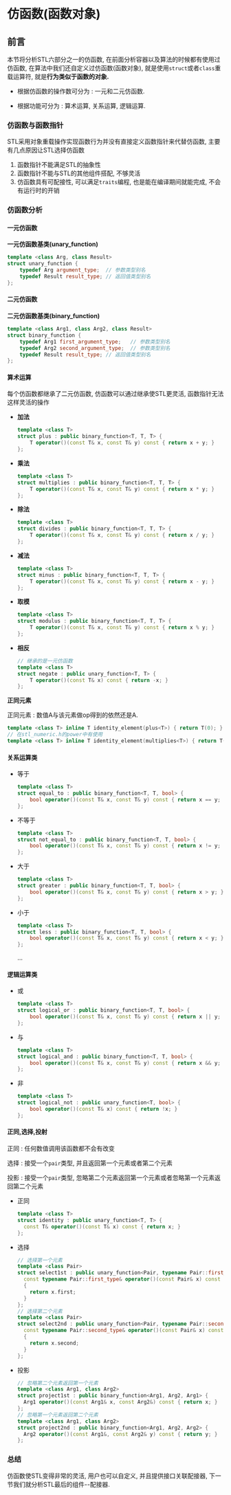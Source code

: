 # 仿函数(函数对象)

## 前言

本节将分析STL六部分之一的仿函数, 在前面分析容器以及算法的时候都有使用过仿函数, 在算法中我们还自定义过仿函数(函数对象), 就是使用`struct`或者`class`重载运算符, 就是**行为类似于函数的对象.**

-   根据仿函数的操作数可分为 : 一元和二元仿函数.

-   根据功能可分为 : 算术运算, 关系运算, 逻辑运算.



### 仿函数与函数指针

STL采用对象重载操作实现函数行为并没有直接定义函数指针来代替仿函数, 主要有几点原因让STL选择仿函数

1.  函数指针不能满足STL的抽象性
2.  函数指针不能与STL的其他组件搭配, 不够灵活
3.  仿函数具有可配接性, 可以满足`traits`编程, 也是能在编译期间就能完成, 不会有运行时的开销



### 仿函数分析



#### 一元仿函数

**一元仿函数基类(unary_function)**

```c++
template <class Arg, class Result>
struct unary_function {
    typedef Arg argument_type;	// 参数类型别名
    typedef Result result_type;	// 返回值类型别名
};
```

#### 二元仿函数

**二元仿函数基类(binary_function)**

```c++
template <class Arg1, class Arg2, class Result>
struct binary_function {
    typedef Arg1 first_argument_type;	// 参数类型别名
    typedef Arg2 second_argument_type;	// 参数类型别名
    typedef Result result_type;	// 返回值类型别名
}; 
```



#### 算术运算

每个仿函数都继承了二元仿函数, 仿函数可以通过继承使STL更灵活, 函数指针无法这样灵活的操作

-   **加法**

    ```c++
    template <class T>
    struct plus : public binary_function<T, T, T> {
        T operator()(const T& x, const T& y) const { return x + y; }
    };
    ```

-   **乘法**

    ```c++
    template <class T>
    struct multiplies : public binary_function<T, T, T> {
        T operator()(const T& x, const T& y) const { return x * y; }
    };
    ```

-   **除法**

    ```c++
    template <class T>
    struct divides : public binary_function<T, T, T> {
        T operator()(const T& x, const T& y) const { return x / y; }
    };
    ```

-   **减法**

    ```c++
    template <class T>
    struct minus : public binary_function<T, T, T> {
    	T operator()(const T& x, const T& y) const { return x - y; }
    };
    ```

-   **取模**

    ```c++
    template <class T>
    struct modulus : public binary_function<T, T, T> {
        T operator()(const T& x, const T& y) const { return x % y; }
    };
    ```

-   **相反**

    ```c++
    // 继承的是一元仿函数
    template <class T>
    struct negate : public unary_function<T, T> {
        T operator()(const T& x) const { return -x; }
    };
    ```

**正同元素**

正同元素 : 数值A与该元素做op得到的依然还是A.

```c++
template <class T> inline T identity_element(plus<T>) { return T(0); }
// 在stl_numeric.h的power中有使用
template <class T> inline T identity_element(multiplies<T>) { return T(1); }
```



#### 关系运算类

-   等于

    ```c++
    template <class T>
    struct equal_to : public binary_function<T, T, bool> {
        bool operator()(const T& x, const T& y) const { return x == y; }
    };
    ```

-   不等于

    ```c++
    template <class T>
    struct not_equal_to : public binary_function<T, T, bool> {
        bool operator()(const T& x, const T& y) const { return x != y; }
    };
    ```

-   大于

    ```c++
    template <class T>
    struct greater : public binary_function<T, T, bool> {
        bool operator()(const T& x, const T& y) const { return x > y; }
    };
    ```

-   小于

    ```c++
    template <class T>
    struct less : public binary_function<T, T, bool> {
        bool operator()(const T& x, const T& y) const { return x < y; }
    };
    ```

    ...



#### 逻辑运算类

-   或

    ```c++
    template <class T>
    struct logical_or : public binary_function<T, T, bool> {
        bool operator()(const T& x, const T& y) const { return x || y; }
    };
    ```

-   与

    ```c++
    template <class T>
    struct logical_and : public binary_function<T, T, bool> {
        bool operator()(const T& x, const T& y) const { return x && y; }
    };
    ```

-   非

    ```c++
    template <class T>
    struct logical_not : public unary_function<T, bool> {
        bool operator()(const T& x) const { return !x; }
    };
    ```



#### 正同,选择,投射

正同 : 任何数值调用该函数都不会有改变

选择 : 接受一个`pair`类型, 并且返回第一个元素或者第二个元素

投影 : 接受一个`pair`类型, 忽略第二个元素返回第一个元素或者忽略第一个元素返回第二个元素

-   正同

    ```c++
    template <class T>
    struct identity : public unary_function<T, T> {
      const T& operator()(const T& x) const { return x; }
    };
    ```

-   选择

    ```c++
    // 选择第一个元素
    template <class Pair>
    struct select1st : public unary_function<Pair, typename Pair::first_type> {
      const typename Pair::first_type& operator()(const Pair& x) const
      {
        return x.first;
      }
    };
    // 选择第二个元素
    template <class Pair>
    struct select2nd : public unary_function<Pair, typename Pair::second_type> {
      const typename Pair::second_type& operator()(const Pair& x) const
      {
        return x.second;
      }
    };
    ```

-   投影

    ```c++
    // 忽略第二个元素返回第一个元素
    template <class Arg1, class Arg2>
    struct project1st : public binary_function<Arg1, Arg2, Arg1> {
      Arg1 operator()(const Arg1& x, const Arg2&) const { return x; }
    };
    // 忽略第一个元素返回第二个元素
    template <class Arg1, class Arg2>
    struct project2nd : public binary_function<Arg1, Arg2, Arg2> {
      Arg2 operator()(const Arg1&, const Arg2& y) const { return y; }
    };
    ```


### 总结

仿函数使STL变得非常的灵活, 用户也可以自定义, 并且提供接口关联配接器, 下一节我们就分析STL最后的组件--配接器.